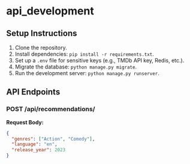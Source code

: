 ﻿# api_development

## Setup Instructions

1. Clone the repository.
2. Install dependencies: `pip install -r requirements.txt`.
3. Set up a `.env` file for sensitive keys (e.g., TMDb API key, Redis, etc.).
4. Migrate the database: `python manage.py migrate`.
5. Run the development server: `python manage.py runserver`.

## API Endpoints

### POST /api/recommendations/

**Request Body:**
```json
{
  "genres": ["Action", "Comedy"],
  "language": "en",
  "release_year": 2023
}

